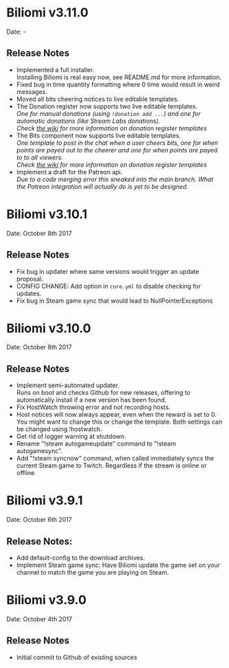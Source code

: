 # Biliomi v3.11.0
Date: -

## Release Notes
* Implemented a full installer.<br>
Installing Biliomi is real easy now, see README.md for more information.
* Fixed bug in time quantity formatting where 0 time would result in weird messages.
* Moved all bits cheering notices to live editable templates.
* The Donation register now supports two live editable templates.<br>
*One for manual donations (using `!donation add ...`) and one for automatic donations (like Stream Labs donations).*<br>
*Check [the wiki](https://github.com/Juraji/Biliomi/wiki/Donations) for more information on donation register templates*
* The Bits component now supports live editable templates.<br>
*One template to post in the chat when a user cheers bits, one for when points are payed out to the cheerer and one for when points are payed to to all viewers.*<br>
*Check [the wiki](https://github.com/Juraji/Biliomi/wiki/Bits) for more information on donation register templates*
* Implement a draft for the Patreon api.<br>
*Due to a code merging error this sneaked into the main branch. What the Patreon integration will actually do is yet to be designed.*

# Biliomi v3.10.1
Date: October 8th 2017

## Release Notes
* Fix bug in updater where same versions would trigger an update proposal.
* CONFIG CHANGE: Add option in `core.yml` to disable checking for updates.
* Fix bug in Steam game sync that would lead to NullPointerExceptions

# Biliomi v3.10.0
Date: October 8th 2017

## Release Notes
* Implement semi-automated updater.<br>
Runs on boot and checks Github for new releases,
offering to automatically install if a new version has been found.
* Fix HostWatch throwing error and not recording hosts.
* Host notices will now always appear, even when the reward is set to 0.<br>
You might want to change this or change the template. Both settings can be changed using !hostwatch.
* Get rid of logger warning at shutdown.
* Rename "!steam autogameupdate" command to "!steam autogamesync".
* Add "!steam syncnow" command, when called immediately syncs the current Steam game to Twitch.
Regardless if the stream is online or offline

# Biliomi v3.9.1
Date: October 6th 2017

## Release Notes:
* Add default-config to the download archives.
* Implement Steam game sync: Have Biliomi update the game set on your channel to match the game you are playing on Steam.

# Biliomi v3.9.0
Date: October 4th 2017

## Release Notes
* Initial commit to Github of existing sources
